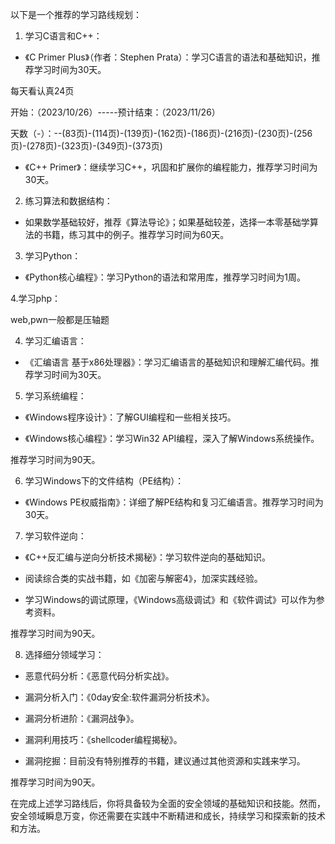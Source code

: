 以下是一个推荐的学习路线规划：

1. 学习C语言和C++：

- 《C Primer Plus》（作者：Stephen Prata）：学习C语言的语法和基础知识，推荐学习时间为30天。

每天看认真24页

开始：（2023/10/26）-----预计结束：（2023/11/26）

天数（-）：--(83页)-(114页)-(139页)-(162页)-(186页)-(216页)-(230页)-(256页)-(278页)-(323页)-(349页)-(373页)

- 《C++ Primer》：继续学习C++，巩固和扩展你的编程能力，推荐学习时间为30天。

2. 练习算法和数据结构：

- 如果数学基础较好，推荐《算法导论》；如果基础较差，选择一本零基础学算法的书籍，练习其中的例子。推荐学习时间为60天。

3. 学习Python：

- 《Python核心编程》：学习Python的语法和常用库，推荐学习时间为1周。

4.学习php：

web,pwn一般都是压轴题

4. 学习汇编语言：

- 《汇编语言 基于x86处理器》：学习汇编语言的基础知识和理解汇编代码。推荐学习时间为30天。

5. 学习系统编程：

- 《Windows程序设计》：了解GUI编程和一些相关技巧。

- 《Windows核心编程》：学习Win32 API编程，深入了解Windows系统操作。

推荐学习时间为90天。

6. 学习Windows下的文件结构（PE结构）：

- 《Windows PE权威指南》：详细了解PE结构和复习汇编语言。推荐学习时间为30天。

7. 学习软件逆向：

- 《C++反汇编与逆向分析技术揭秘》：学习软件逆向的基础知识。

- 阅读综合类的实战书籍，如《加密与解密4》，加深实践经验。

- 学习Windows的调试原理，《Windows高级调试》和《软件调试》可以作为参考资料。

推荐学习时间为90天。

8. 选择细分领域学习：

- 恶意代码分析：《恶意代码分析实战》。

- 漏洞分析入门：《0day安全:软件漏洞分析技术》。

- 漏洞分析进阶：《漏洞战争》。

- 漏洞利用技巧：《shellcoder编程揭秘》。

- 漏洞挖掘：目前没有特别推荐的书籍，建议通过其他资源和实践来学习。

推荐学习时间为90天。

在完成上述学习路线后，你将具备较为全面的安全领域的基础知识和技能。然而，安全领域瞬息万变，你还需要在实践中不断精进和成长，持续学习和探索新的技术和方法。